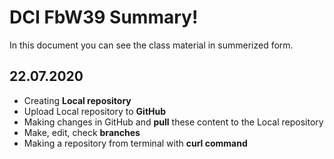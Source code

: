 # DCI FbW39 Summary!

In this document you can see the class material in summerized form.


## 22.07.2020

- Creating **Local repository**
- Upload Local repository to **GitHub**
- Making changes in GitHub and **pull** these content to the Local repository
- Make, edit, check **branches**
- Making a repository from terminal with **curl command**

